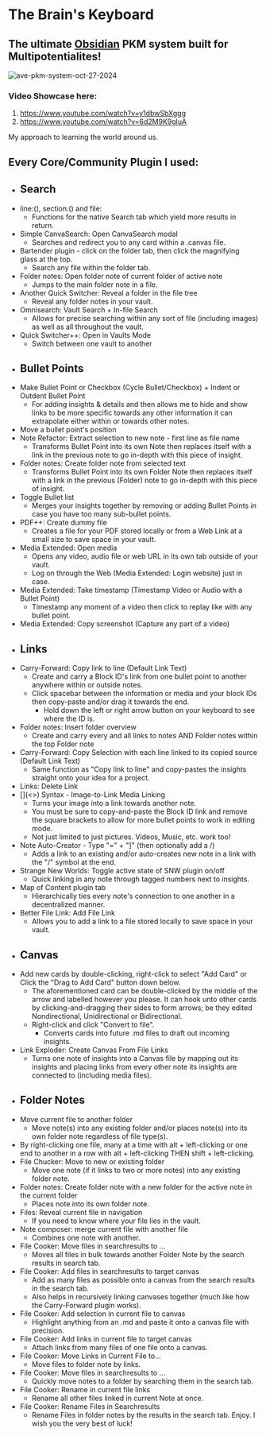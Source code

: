 # The Brain's Keyboard

## The ultimate [Obsidian](https://obsidian.md/) PKM system built for Multipotentialites!

![ave-pkm-system-oct-27-2024](https://github.com/user-attachments/assets/0c009d3d-ddf9-43e4-aff1-bb91eac19bf3)

### Video Showcase here: 
1. https://www.youtube.com/watch?v=y1dbwSbXggg
2. https://www.youtube.com/watch?v=6d2M9K9gluA

My approach to learning the world around us.

## Every Core/Community Plugin I used:

- ## Search
- line:(), section:() and file:
	- Functions for the native Search tab which yield more results in return.
- Simple CanvaSearch: Open CanvaSearch modal
	- Searches and redirect you to any card within a .canvas file.
- Bartender plugin - click on the folder tab, then click the magnifying glass at the top.
	- Search any file within the folder tab.
- Folder notes: Open folder note of current folder of active note
	- Jumps to the main folder note in a file.
- Another Quick Switcher: Reveal a folder in the file tree
	- Reveal any folder notes in your vault.
- Omnisearch: Vault Search + In-file Search
	- Allows for precise searching within any sort of file (including images) as well as all throughout the vault.
- Quick Switcher++: Open in Vaults Mode
	- Switch between one vault to another 
- ## Bullet Points
- Make Bullet Point or Checkbox (Cycle Bullet/Checkbox) + Indent or Outdent Bullet Point
	- For adding insights & details and then allows me to hide and show links to be more specific towards any other information it can extrapolate either within or towards other notes. 
- Move a bullet point's position
- Note Refactor: Extract selection to new note - first line as file name
	- Transforms Bullet Point into its own Note then replaces itself with a link in the previous note to go in-depth with this piece of insight.
- Folder notes: Create folder note from selected text
	- Transforms Bullet Point into its own Folder Note then replaces itself with a link in the previous (Folder) note to go in-depth with this piece of insight.
- Toggle Bullet list
	- Merges your insights together by removing or adding Bullet Points in case you have too many sub-bullet points.
- PDF++: Create dummy file
	- Creates a file for your PDF stored locally or from a Web Link at a small size to save space in your vault.
- Media Extended: Open media
	- Opens any video, audio file or web URL in its own tab outside of your vault.
	- Log on through the Web (Media Extended: Login website) just in case.
- Media Extended: Take timestamp (Timestamp Video or Audio with a Bullet Point)
	- Timestamp any moment of a video then click to replay like with any bullet point.
- Media Extended: Copy screenshot (Capture any part of a video)
- ## Links
- Carry-Forward: Copy link to line (Default Link Text)
	- Create and carry a Block ID's link from one bullet point to another anywhere within or outside notes.
	- Click spacebar between the information or media and your block IDs then copy-paste and/or drag it towards the end.
		- Hold down the left or right arrow button on your keyboard to see where the ID is.
- Folder notes: Insert folder overview
	- Create and carry every and all links to notes AND Folder notes within the top Folder note
- Carry-Forward: Copy Selection with each line linked to its copied source (Default Link Text)
	- Same function as "Copy link to line" and copy-pastes the insights straight onto your idea for a project.
- Links: Delete Link
- []\(<>) Syntax - Image-to-Link Media Linking
	- Turns your image into a link towards another note.
	- You must be sure to copy-and-paste the Block ID link and remove the square brackets to allow for more bullet points to work in editing mode.
	- Not just limited to just pictures. Videos, Music, etc. work too!
- Note Auto-Creator - Type "=" + "]" (then optionally add a /)
	- Adds a link to an existing and/or auto-creates new note in a link with the "/" symbol at the end.
- Strange New Worlds: Toggle active state of SNW plugin on/off
	- Quick linking in any note through tagged numbers next to insights.
- Map of Content plugin tab
	- Hierarchically ties every note's connection to one another in a decentralized manner.
- Better File Link: Add File Link
	- Allows you to add a link to a file stored locally to save space in your vault.
- ## Canvas
- Add new cards by double-clicking, right-click to select "Add Card" or Click the "Drag to Add Card" button down below.
	- The aforementioned card can be double-clicked by the middle of the arrow and labelled however you please. It can hook unto other cards by clicking-and-dragging their sides to form arrows; be they edited Nondirectional, Unidirectional or Bidirectional.
	- Right-click and click "Convert to file".
		- Converts cards into future .md files to draft out incoming insights.
- Link Exploder: Create Canvas From File Links
	- Turns one note of insights into a Canvas file by mapping out its insights and placing links from every other note its insights are connected to (including media files).
- ## Folder Notes
- Move current file to another folder
	- Move note(s) into any existing folder and/or places note(s) into its own folder note regardless of file type(s).
- By right-clicking one file, many at a time with alt + left-clicking or one end to another in a row with alt + left-clicking THEN shift + left-clicking.
- File Chucker: Move to new or existing folder
	- Move one note (if it links to two or more notes) into any existing folder note.
- Folder notes: Create folder note with a new folder for the active note in the current folder
	- Places note into its own folder note.
- Files: Reveal current file in navigation
	- If you need to know where your file lies in the vault.
- Note composer: merge current file with another file
	- Combines one note with another.
- File Cooker: Move files in searchresults to ...
	- Moves all files in bulk towards another Folder Note by the search results in search tab.
- File Cooker: Add files in searchresults to target canvas
	- Add as many files as possible onto a canvas from the search results in the search tab.
	- Also helps in recursively linking canvases together (much like how the Carry-Forward plugin works).
- File Cooker: Add selection in current file to canvas
	- Highlight anything from an .md and paste it onto a canvas file with precision.
- File Cooker: Add links in current file to target canvas
	- Attach links from many files of one file onto a canvas.
- File Cooker: Move Links in Current File to...
	- Move files to folder note by links.
- File Cooker: Move files in searchresults to ...
	- Quickly move notes to a folder by searching them in the search tab.
- File Cooker: Rename in current file links
	- Rename all other files linked in current Note at once.
- File Cooker: Rename Files in Searchresults
	- Rename Files in folder notes by the results in the search tab.
Enjoy. I wish you the very best of luck!
